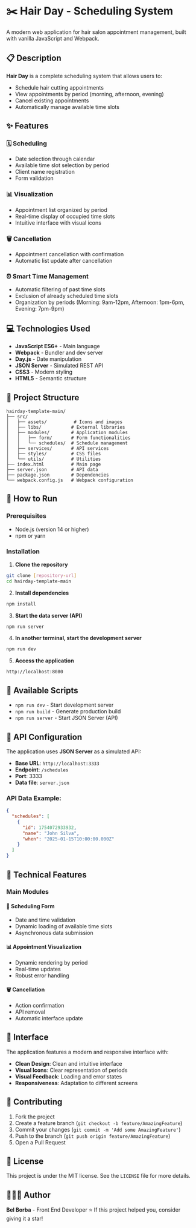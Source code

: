 # ✂️ Hair Day - Scheduling System

A modern web application for hair salon appointment management, built with vanilla JavaScript and Webpack.

## 📋 Description

**Hair Day** is a complete scheduling system that allows users to:
- Schedule hair cutting appointments
- View appointments by period (morning, afternoon, evening)
- Cancel existing appointments
- Automatically manage available time slots

## ✨ Features

### 🗓 Scheduling
- Date selection through calendar
- Available time slot selection by period
- Client name registration
- Form validation

### 📊 Visualization
- Appointment list organized by period
- Real-time display of occupied time slots
- Intuitive interface with visual icons

### 🗑️ Cancellation
- Appointment cancellation with confirmation
- Automatic list update after cancellation

### ⏰ Smart Time Management
- Automatic filtering of past time slots
- Exclusion of already scheduled time slots
- Organization by periods (Morning: 9am-12pm, Afternoon: 1pm-6pm, Evening: 7pm-9pm)

## 💻 Technologies Used

- **JavaScript ES6+** - Main language
- **Webpack** - Bundler and dev server
- **Day.js** - Date manipulation
- **JSON Server** - Simulated REST API
- **CSS3** - Modern styling
- **HTML5** - Semantic structure

## 📁 Project Structure

```
hairday-template-main/
├── src/
│   ├── assets/          # Icons and images
│   ├── libs/           # External libraries
│   ├── modules/        # Application modules
│   │   ├── form/       # Form functionalities
│   │   └── schedules/  # Schedule management
│   ├── services/       # API services
│   ├── styles/         # CSS files
│   └── utils/          # Utilities
├── index.html          # Main page
├── server.json         # API data
├── package.json        # Dependencies
└── webpack.config.js   # Webpack configuration
```

## 📲 How to Run

### Prerequisites
- Node.js (version 14 or higher)
- npm or yarn

### Installation

1. **Clone the repository**
```bash
git clone [repository-url]
cd hairday-template-main
```

2. **Install dependencies**
```bash
npm install
```

3. **Start the data server (API)**
```bash
npm run server
```

4. **In another terminal, start the development server**
```bash
npm run dev
```

5. **Access the application**
```
http://localhost:8080
```

## 📝 Available Scripts

- `npm run dev` - Start development server
- `npm run build` - Generate production build
- `npm run server` - Start JSON Server (API)

## 🔧 API Configuration

The application uses **JSON Server** as a simulated API:

- **Base URL**: `http://localhost:3333`
- **Endpoint**: `/schedules`
- **Port**: 3333
- **Data file**: `server.json`

### API Data Example:
```json
{
  "schedules": [
    {
      "id": 1754072933932,
      "name": "John Silva",
      "when": "2025-01-15T10:00:00.000Z"
    }
  ]
}
```

## 🔧 Technical Features

### Main Modules

#### 📅 Scheduling Form
- Date and time validation
- Dynamic loading of available time slots
- Asynchronous data submission

#### 📊 Appointment Visualization
- Dynamic rendering by period
- Real-time updates
- Robust error handling

#### 🗑️ Cancellation
- Action confirmation
- API removal
- Automatic interface update

## 🎨 Interface

The application features a modern and responsive interface with:

- **Clean Design**: Clean and intuitive interface
- **Visual Icons**: Clear representation of periods
- **Visual Feedback**: Loading and error states
- **Responsiveness**: Adaptation to different screens


## 🤝 Contributing

1. Fork the project
2. Create a feature branch (`git checkout -b feature/AmazingFeature`)
3. Commit your changes (`git commit -m 'Add some AmazingFeature'`)
4. Push to the branch (`git push origin feature/AmazingFeature`)
5. Open a Pull Request

## 📄 License

This project is under the MIT license. See the `LICENSE` file for more details.

## 👩🏻‍💻 Author

**Bel Borba** - Front End Developer
⭐ If this project helped you, consider giving it a star!

